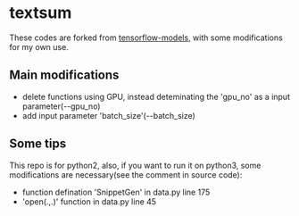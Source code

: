# textsum
These codes are forked from [tensorflow-models](https://github.com/tensorflow/models/tree/master/research/textsum), with some modifications for my own use.
## Main modifications
- delete functions using GPU, instead deteminating the 'gpu_no' as a input parameter(--gpu_no)
- add input parameter 'batch_size'(--batch_size)
## Some tips
This repo is for python2, also, if you want to run it on python3, some modifications are necessary(see the comment in source code):
- function defination 'SnippetGen' in data.py line 175
- 'open(.,.)' function in data.py line 45
